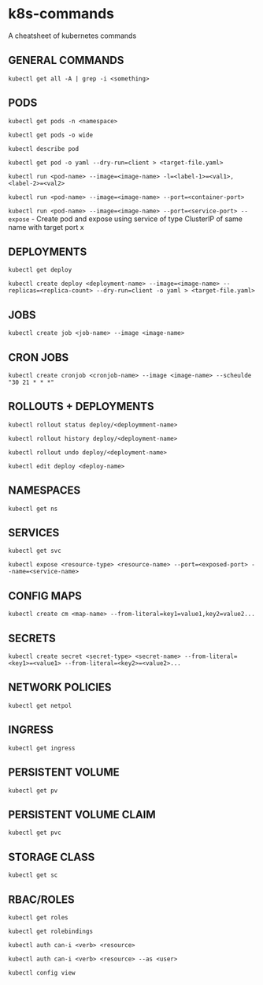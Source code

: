 # k8s-commands

A cheatsheet of kubernetes commands

## GENERAL COMMANDS

`kubectl get all -A | grep -i <something>`


## PODS

`kubectl get pods -n <namespace>`

`kubectl get pods -o wide`

`kubectl describe pod`

`kubectl get pod -o yaml --dry-run=client > <target-file.yaml>`

`kubectl run <pod-name> --image=<image-name> -l=<label-1>=<val1>,<label-2>=<val2>`

`kubectl run <pod-name> --image=<image-name> --port=<container-port>`

`kubectl run <pod-name> --image=<image-name> --port=<service-port> --expose` - Create pod and expose using service of type ClusterIP of same name with target port x


## DEPLOYMENTS

`kubectl get deploy`

`kubectl create deploy <deployment-name> --image=<image-name> --replicas=<replica-count> --dry-run=client -o yaml > <target-file.yaml>`


## JOBS

`kubectl create job <job-name> --image <image-name>`


## CRON JOBS

`kubectl create cronjob <cronjob-name> --image <image-name> --scheulde "30 21 * * *"`


## ROLLOUTS + DEPLOYMENTS

`kubectl rollout status deploy/<deploymment-name>`

`kubectl rollout history deploy/<deployment-name>`

`kubectl rollout undo deploy/<deployment-name>`

`kubectl edit deploy <deploy-name>`


## NAMESPACES

`kubectl get ns`


## SERVICES

`kubectl get svc`

`kubectl expose <resource-type> <resource-name> --port=<exposed-port> --name=<service-name>`


## CONFIG MAPS

`kubectl create cm <map-name> --from-literal=key1=value1,key2=value2...`


## SECRETS

`kubectl create secret <secret-type> <secret-name> --from-literal=<key1>=<value1> --from-literal=<key2>=<value2>...`


## NETWORK POLICIES

`kubectl get netpol`


## INGRESS

`kubectl get ingress`


## PERSISTENT VOLUME

`kubectl get pv`


## PERSISTENT VOLUME CLAIM

`kubectl get pvc`


## STORAGE CLASS

`kubectl get sc`


## RBAC/ROLES

`kubectl get roles`

`kubectl get rolebindings`

`kubectl auth can-i <verb> <resource>`

`kubectl auth can-i <verb> <resource> --as <user>`

`kubectl config view`
